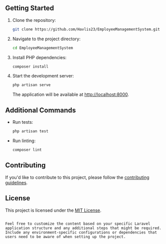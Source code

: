 

## Getting Started

1. Clone the repository:

   ```bash
   git clone https://github.com/Havlis23/EmployeeManagementSystem.git
   ```

2. Navigate to the project directory:

   ```bash
   cd EmployeeManagementSystem
   ```

3. Install PHP dependencies:

   ```bash
   composer install
   ```

9. Start the development server:

   ```bash
   php artisan serve
   ```

   The application will be available at [http://localhost:8000](http://localhost:8000).

## Additional Commands

- Run tests:

  ```bash
  php artisan test
  ```

- Run linting:

  ```bash
  composer lint
  ```

## Contributing

If you'd like to contribute to this project, please follow the [contributing guidelines](CONTRIBUTING.md).

## License

This project is licensed under the [MIT License](LICENSE).
```

Feel free to customize the content based on your specific Laravel application structure and any additional steps that might be required. Include any environment-specific configurations or dependencies that users need to be aware of when setting up the project.
